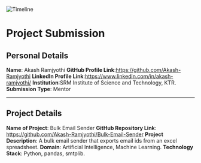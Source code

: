 ![Timeline](../assets/Header.png)
# Project Submission
## Personal Details
**Name**: Akash Ramjyothi
**GitHub Profile Link**:https://github.com/Akash-Ramjyothi
**LinkedIn Profile Link**:https://www.linkedin.com/in/akash-ramjyothi/
**Institution**:SRM Institute of Science and Technology, KTR.
**Submission Type**: Mentor
<hr>  

## Project Details
**Name of Project**: Bulk Email Sender
**GitHub Repository Link**: https://github.com/Akash-Ramjyothi/Bulk-Email-Sender
**Project Description**:  A bulk email sender that exports email ids from an excel spreadsheet.
**Domain**: Artificial Intelligence, Machine Learning.
**Technology Stack**: Python, pandas, smtplib.